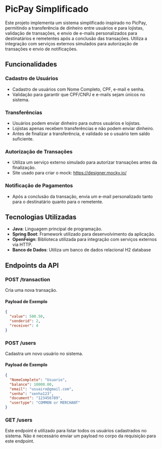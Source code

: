 # PicPay Simplificado

Este projeto implementa um sistema simplificado inspirado no PicPay, permitindo a transferência de dinheiro entre usuários e para lojistas, validação de transações, e envio de e-mails personalizados para destinatários e remetentes após a conclusão das transações. Utiliza a integração com serviços externos simulados para autorização de transações e envio de notificações.

## Funcionalidades

### Cadastro de Usuários

- Cadastro de usuários com Nome Completo, CPF, e-mail e senha.
- Validação para garantir que CPF/CNPJ e e-mails sejam únicos no sistema.

### Transferências

- Usuários podem enviar dinheiro para outros usuários e lojistas.
- Lojistas apenas recebem transferências e não podem enviar dinheiro.
- Antes de finalizar a transferência, é validado se o usuário tem saldo suficiente.

### Autorização de Transações

- Utiliza um serviço externo simulado para autorizar transações antes da finalização.
- Site usado para criar o mock: https://designer.mocky.io/
### Notificação de Pagamentos

- Após a conclusão da transação, envia um e-mail personalizado tanto para o destinatário quanto para o remetente.

## Tecnologias Utilizadas

- **Java**: Linguagem principal de programação.
- **Spring Boot**: Framework utilizado para desenvolvimento da aplicação.
- **OpenFeign**: Biblioteca utilizada para integração com serviços externos via HTTP.
- **Banco de Dados**: Utiliza um banco de dados relacional H2 database

## Endpoints da API

### POST /transaction

Cria uma nova transação.

#### Payload de Exemplo

```json
{
  "value": 500.50,
  "senderid": 2,
  "receiver": 4
} 
```

### POST /users

Cadastra um novo usuário no sistema.

#### Payload de Exemplo

```json
{
  "NomeCompleto": "Usuario",
  "balance": 10000.00,
  "email": "usuairo@gmail.com",
  "senha": "senha123",
  "document": "123456789",
  "usertype": "COMMON or MERCHANT"
}
```

### GET /users

Este endpoint é utilizado para listar todos os usuários cadastrados no sistema. Não é necessário enviar um payload no corpo da requisição para este endpoint.
